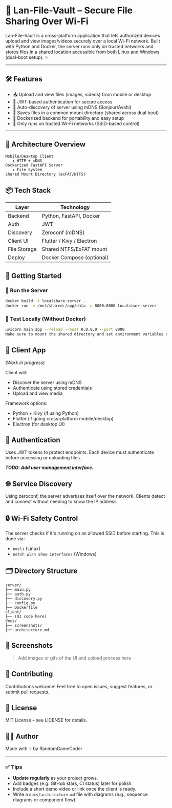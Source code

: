 # 🔗 Lan-File-Vault – Secure File Sharing Over Wi-Fi

Lan-File-Vault is a cross-platform application that lets authorized devices upload and view images/videos securely over a local Wi-Fi network. Built with Python and Docker, the server runs only on trusted networks and stores files in a shared location accessible from both Linux and Windows (dual-boot setup). ✨

---

## 🛠️ Features

- 📤 Upload and view files (images, videos) from mobile or desktop
- 🔐 JWT-based authentication for secure access
- 📡 Auto-discovery of server using mDNS (Bonjour/Avahi)
- 📁 Saves files in a common mount directory (shared across dual boot)
- 🐳 Dockerized backend for portability and easy setup
- 🚫 Only runs on trusted Wi-Fi networks (SSID-based control)

---

## 🧱 Architecture Overview

```text
Mobile/Desktop Client
   ↕ HTTP + mDNS
Dockerized FastAPI Server
   ↕ File System
Shared Mount Directory (exFAT/NTFS)
```

## 📦 Tech Stack

| Layer        | Technology                 |
|--------------|----------------------------|
|Backend       | Python, FastAPI, Docker    |
|Auth          | JWT                        |
|Discovery     | Zeroconf (mDNS)            |
|Client UI     | Flutter / Kivy / Electron  |
|File Storage  | Shared NTFS/ExFAT mount    |
|Deploy        | Docker Compose (optional)  |

## 🚀 Getting Started

### 🐳 Run the Server

```bash
docker build -t localshare-server .
docker run -v /mnt/shared:/app/data -p 8000:8000 localshare-server
```

### 🧪 Test Locally (Without Docker)

```bash
uvicorn main:app --reload --host 0.0.0.0 --port 8000
Make sure to mount the shared directory and set environment variables accordingly.
```

## 📱 Client App
*(Work in progress)*

Client will:

- Discover the server using mDNS
- Authenticate using stored credentials
- Upload and view media

Framework options:

- Python + Kivy (if using Python)
- Flutter (if going cross-platform mobile/desktop)
- Electron (for desktop UI)

## 🔐 Authentication

Uses JWT tokens to protect endpoints.
Each device must authenticate before accessing or uploading files.

***TODO: Add user management interface.***

## 🌐 Service Discovery

Using zeroconf, the server advertises itself over the network.
Clients detect and connect without needing to know the IP address.

## 🔒 Wi-Fi Safety Control

The server checks if it's running on an allowed SSID before starting.
This is done via:

- `nmcli` (Linux)
- `netsh wlan show interfaces` (Windows)

## 🗂️ Directory Structure

```text
server/
├── main.py
├── auth.py
├── discovery.py
├── config.py
├── Dockerfile
client/
├── (UI code here)
docs/
├── screenshots/
├── architecture.md
```

## 📸 Screenshots

> Add images or gifs of the UI and upload process here

## 🤝 Contributing

Contributions welcome!
Feel free to open issues, suggest features, or submit pull requests.

## 📄 License

MIT License – see LICENSE for details.

## 🙋‍♂️ Author

Made with 💡 by RandomGameCoder

---

### ✅ Tips

- **Update regularly** as your project grows.
- Add badges (e.g. GitHub stars, CI status) later for polish.
- Include a short demo video or link once the client is ready.
- Write a `docs/architecture.md` file with diagrams (e.g., sequence diagrams or component flow).
